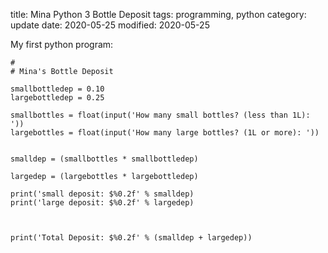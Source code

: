 title: Mina Python 3 Bottle Deposit
tags: programming, python
category: update
date: 2020-05-25
modified: 2020-05-25


My first python program:

```
#
# Mina's Bottle Deposit

smallbottledep = 0.10
largebottledep = 0.25

smallbottles = float(input('How many small bottles? (less than 1L): '))
largebottles = float(input('How many large bottles? (1L or more): '))


smalldep = (smallbottles * smallbottledep)

largedep = (largebottles * largebottledep)

print('small deposit: $%0.2f' % smalldep)
print('large deposit: $%0.2f' % largedep)



print('Total Deposit: $%0.2f' % (smalldep + largedep))
```
